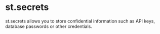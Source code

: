 # st.secrets
st.secrets allows you to store confidential information such as API keys, database passwords or other credentials.
